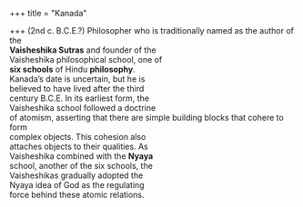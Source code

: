 +++
title = "Kanada"

+++
(2nd c. B.C.E.?) Philosopher who is traditionally named as the author of the  
**Vaisheshika Sutras** and founder of the  
Vaisheshika philosophical school, one of  
**six schools** of Hindu **philosophy**.  
Kanada’s date is uncertain, but he is  
believed to have lived after the third  
century B.C.E. In its earliest form, the  
Vaisheshika school followed a doctrine  
of atomism, asserting that there are simple building blocks that cohere to form  
complex objects. This cohesion also  
attaches objects to their qualities. As  
Vaisheshika combined with the **Nyaya**  
school, another of the six schools, the  
Vaisheshikas gradually adopted the  
Nyaya idea of God as the regulating  
force behind these atomic relations.